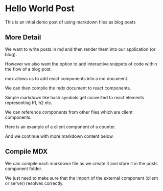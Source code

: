 # Hello World Post

This is an intial demo post of using markdown files as blog posts

## More Detail

We want to write posts in md and then render them into our application (or blog).

However we also want the option to add interactive snippets of code within the flow of a blog post.

mdx allows us to add react components into a md document.

We can then compile the mdx document to react components.

Simple markdown like hash symbols get converted to react elements representing h1, h2 etc.

We can reference components from other files which are client components.

Here is an example of a client component of a counter.

[This is a comment that will be hidden. Add Planet Component]: #

And we continue with more markdown content below.

## Compile MDX

We can compile each markdown file as we create it and store it in the posts component folder.

We just need to make sure that the import of the external component (client or server) resolves correctly.

